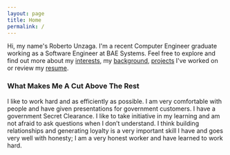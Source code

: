 ```yaml
---
layout: page
title: Home
permalink: /
---
```

Hi, my name's Roberto Unzaga. I'm a recent Computer Engineer graduate working as a Software Engineer at BAE Systems. Feel free to explore and find out more about my [interests](/interests/), my [background](/experience/), [projects](/projects/) I've worked on or review my [resume](/resources/RobertoUnzagaSE.pdf).
### What Makes Me A Cut Above The Rest

I like to work hard and as efficiently as possible. I am very comfortable with people and have given presentations for government customers. I have a government Secret Clearance. I like to take initiative in my learning and am not afraid to ask questions when I don’t understand. I think building relationships and generating loyalty is a very important skill I have and goes very well with honesty; I am a very honest worker and have learned to work hard.

   
